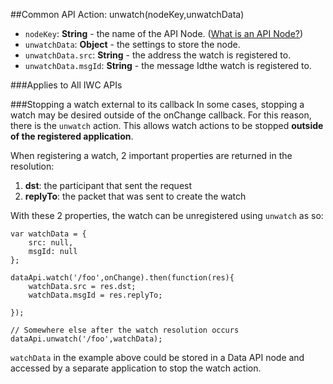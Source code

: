 ##Common API Action: unwatch(nodeKey,unwatchData)
* `nodeKey`: **String** - the name of the API Node. ([What is an API Node?](../../resources.md))
* `unwatchData`: **Object** - the settings to store the node.
* `unwatchData.src`: **String** - the address the watch is registered to.
* `unwatchData.msgId`: **String** - the message Idthe watch is registered to.
 
###Applies to All IWC APIs

###Stopping a watch external to its callback
In some cases, stopping a watch may be desired outside of the onChange callback. For this reason, there is the `unwatch`
action. This allows watch actions to be stopped **outside of the registered application**. 

When registering a watch, 2 important properties are returned in the resolution:

1.  **dst**: the participant that sent the request
2.  **replyTo**: the packet that was sent to create the watch

With these 2 properties, the watch can be unregistered using `unwatch` as so:
```
var watchData = {
    src: null,
    msgId: null
};

dataApi.watch('/foo',onChange).then(function(res){
    watchData.src = res.dst;
    watchData.msgId = res.replyTo;
    
});

// Somewhere else after the watch resolution occurs 
dataApi.unwatch('/foo',watchData);
```

`watchData` in the example above could be stored in a Data API node and accessed by a separate application to stop the
watch action.

